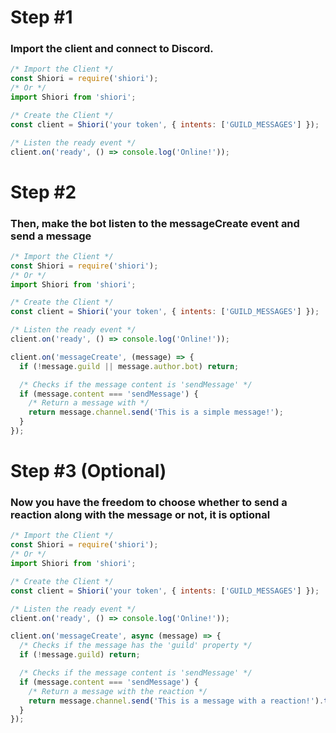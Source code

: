 # Step #1
### Import the client and connect to Discord.

```js
/* Import the Client */
const Shiori = require('shiori');
/* Or */
import Shiori from 'shiori';

/* Create the Client */
const client = Shiori('your token', { intents: ['GUILD_MESSAGES'] });

/* Listen the ready event */
client.on('ready', () => console.log('Online!'));
```

# Step #2
### Then, make the bot listen to the messageCreate event and send a message
```js
/* Import the Client */
const Shiori = require('shiori');
/* Or */
import Shiori from 'shiori';

/* Create the Client */
const client = Shiori('your token', { intents: ['GUILD_MESSAGES'] });

/* Listen the ready event */
client.on('ready', () => console.log('Online!'));

client.on('messageCreate', (message) => {
  if (!message.guild || message.author.bot) return;

  /* Checks if the message content is 'sendMessage' */
  if (message.content === 'sendMessage') {
    /* Return a message with */
    return message.channel.send('This is a simple message!');
  }
});
```

# Step #3 (Optional)
### Now you have the freedom to choose whether to send a reaction along with the message or not, it is optional
```js
/* Import the Client */
const Shiori = require('shiori');
/* Or */
import Shiori from 'shiori';

/* Create the Client */
const client = Shiori('your token', { intents: ['GUILD_MESSAGES'] });

/* Listen the ready event */
client.on('ready', () => console.log('Online!'));

client.on('messageCreate', async (message) => {
  /* Checks if the message has the 'guild' property */
  if (!message.guild) return;

  /* Checks if the message content is 'sendMessage' */
  if (message.content === 'sendMessage') {
    /* Return a message with the reaction */
    return message.channel.send('This is a message with a reaction!').then((msg) => msg.react('😀'));
  }
});
```
